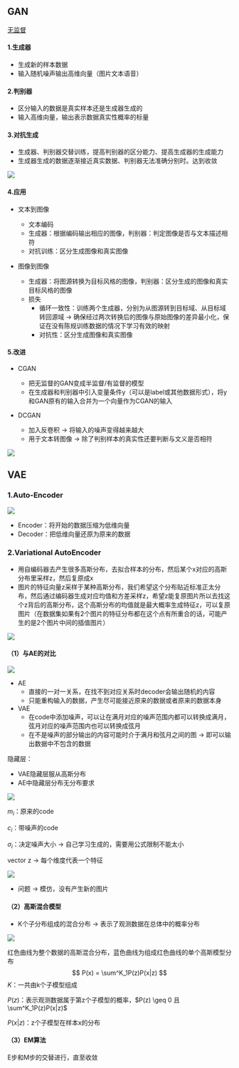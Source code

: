 ## GAN

<u>无监督</u>

#### 1.生成器

- 生成新的样本数据
- 输入随机噪声输出高维向量（图片文本语音）

#### 2.判别器

- 区分输入的数据是真实样本还是生成器生成的
- 输入高维向量，输出表示数据真实性概率的标量

#### 3.对抗生成

- 生成器、判别器交替训练，提高判别器的区分能力、提高生成器的生成能力
- 生成器生成的数据逐渐接近真实数据、判别器无法准确分别时。达到收敛

![](https://sevanthea7.oss-cn-beijing.aliyuncs.com/QGworks/202407310922759.jpeg)

#### 4.应用

- 文本到图像
  - 文本编码
  - 生成器：根据编码输出相应的图像，判别器：判定图像是否与文本描述相符
  - 对抗训练：区分生成图像和真实图像

- 图像到图像
  - 生成器：将图源转换为目标风格的图像，判别器：区分生成的图像和真实目标风格的图像
  - 损失
    - 循环一致性：训练两个生成器，分别为从图源转到目标域、从目标域转回源域 -> 确保经过两次转换后的图像与原始图像的差异最小化，保证在没有陈规训练数据的情况下学习有效的映射
    - 对抗性：区分生成图像和真实图像

#### 5.改进

- CGAN 
  - 把无监督的GAN变成半监督/有监督的模型
  - 在生成器和判别器中引入变量条件y（可以是label或其他数据形式），将y和GAN原有的输入合并为一个向量作为CGAN的输入

- DCGAN
  - 加入反卷积 -> 将输入的噪声变得越来越大
  - 用于文本转图像 -> 除了判别样本的真实性还要判断与文义是否相符

![](https://sevanthea7.oss-cn-beijing.aliyuncs.com/QGworks/202407311038932.png)

## VAE

### 1.Auto-Encoder

![](https://sevanthea7.oss-cn-beijing.aliyuncs.com/QGworks/202408010925105.png)

- Encoder：将开始的数据压缩为低维向量
- Decoder：把低维向量还原为原来的数据

### 2.Variational AutoEncoder

- 用自编码器去产生很多高斯分布，去拟合样本的分布，然后某个x对应的高斯分布里采样z，然后复原成x
- 图片的特征向量z采样于某种高斯分布，我们希望这个分布贴近标准正太分布，然后通过编码器生成对应均值和方差采样z，希望z能复原图片所以去找这个z背后的高斯分布，这个高斯分布的均值就是最大概率生成特征z，可以复原图片（在数据集如果有2个图片的特征分布都在这个点有所重合的话，可能产生的是2个图片中间的插值图片）

![](https://sevanthea7.oss-cn-beijing.aliyuncs.com/QGworks/202408010929568.png)

#### （1）与AE的对比

![](https://sevanthea7.oss-cn-beijing.aliyuncs.com/QGworks/202408010930489.png)

- AE
  - 直接的一对一关系，在找不到对应关系时decoder会输出随机的内容
  - 只能重构输入的数据，产生尽可能接近原来的数据或者原来的数据本身
- VAE
  - 在code中添加噪声，可以让在满月对应的噪声范围内都可以转换成满月，弦月对应的噪声范围内也可以转换成弦月
  - 在不是噪声的部分输出的内容可能时介于满月和弦月之间的图 -> 即可以输出数据中不包含的数据

隐藏层：

- VAE隐藏层服从高斯分布
- AE中隐藏层分布无分布要求

![](https://sevanthea7.oss-cn-beijing.aliyuncs.com/QGworks/202408010952612.png)

$m_i$：原来的code

$c_i$：带噪声的code

$\sigma_i$：决定噪声大小 -> 自己学习生成的，需要用公式限制不能太小

vector z -> 每个维度代表一个特征

![](https://sevanthea7.oss-cn-beijing.aliyuncs.com/QGworks/202408011011369.png)

- 问题 -> 模仿，没有产生新的图片

#### （2）高斯混合模型

- K个子分布组成的混合分布 -> 表示了观测数据在总体中的概率分布

![](https://sevanthea7.oss-cn-beijing.aliyuncs.com/QGworks/202408011038863.png)

红色曲线为整个数据的高斯混合分布，蓝色曲线为组成红色曲线的单个高斯模型分布
$$
P(x) = \sum^K_1P(z)P(x|z)
$$
$K$：一共由k个子模型组成

$P(z)$：表示观测数据属于第z个子模型的概率，$P(z) \geq 0 且 \sum^K_1P(z)P(x|z)$

$P(x|z)$：z个子模型在样本x的分布

#### （3）EM算法

E步和M步的交替进行，直至收敛